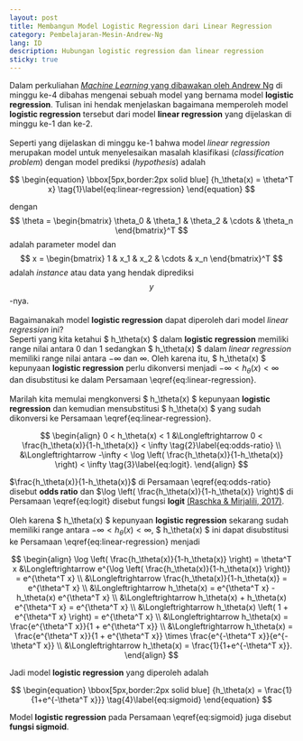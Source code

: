 ```yaml
---
layout: post
title: Membangun Model Logistic Regression dari Linear Regression
category: Pembelajaran-Mesin-Andrew-Ng
lang: ID
description: Hubungan logistic regression dan linear regression
sticky: true
---
```


Dalam perkuliahan [_Machine Learning_ yang dibawakan oleh Andrew Ng](https://www.coursera.org/learn/machine-learning/home/welcome) di minggu ke-4 dibahas mengenai sebuah model yang bernama model **logistic regression**. Tulisan ini hendak menjelaskan bagaimana memperoleh model **logistic regression** tersebut dari model **linear regression** yang dijelaskan di minggu ke-1 dan ke-2.
<br/>     
Seperti yang dijelaskan di minggu ke-1 bahwa model _linear regression_ merupakan model untuk menyelesaikan masalah klasifikasi (_classification problem_) dengan model prediksi (_hypothesis_) adalah   

$$  \begin{equation} \bbox[5px,border:2px solid blue] {h_\theta(x) = \theta^T x} \tag{1}\label{eq:linear-regression} \end{equation} $$

dengan $$ \theta = \begin{bmatrix} \theta_0 & \theta_1 & \theta_2 & \cdots & \theta_n \end{bmatrix}^T $$ adalah parameter model dan $$ x = \begin{bmatrix} 1 & x_1 & x_2 & \cdots & x_n \end{bmatrix}^T $$ adalah _instance_ atau data yang hendak diprediksi $$y$$-nya.    
<br/>
Bagaimanakah model **logistic regression** dapat diperoleh dari model _linear regression_ ini?     
Seperti yang kita ketahui $ h_\theta(x) $ dalam **logistic regression** memiliki range nilai antara $0$ dan $1$ sedangkan $ h_\theta(x) $ dalam _linear regression_ memiliki range nilai antara $-\infty$ dan $\infty$. Oleh karena itu, $ h_\theta(x) $ kepunyaan **logistic regression** perlu dikonversi menjadi $-\infty < h_\theta(x) < \infty$ dan disubstitusi ke dalam Persamaan \eqref{eq:linear-regression}.   
<br/>
Marilah kita memulai mengkonversi $ h_\theta(x) $ kepunyaan **logistic regression** dan kemudian mensubstitusi $ h_\theta(x) $ yang sudah dikonversi ke Persamaan \eqref{eq:linear-regression}.    

$$ \begin{align}  0 < h_\theta(x) < 1 &\Longleftrightarrow  0 < \frac{h_\theta(x)}{1-h_\theta(x)} <  \infty \tag{2}\label{eq:odds-ratio} \\ 
	                    &\Longleftrightarrow  -\infty < \log \left( \frac{h_\theta(x)}{1-h_\theta(x)} \right) < \infty \tag{3}\label{eq:logit}.  \end{align} $$

$\frac{h_\theta(x)}{1-h_\theta(x)}$ di Persamaan \eqref{eq:odds-ratio} disebut **odds ratio** dan $\log \left( \frac{h_\theta(x)}{1-h_\theta(x)} \right)$ di Persamaan \eqref{eq:logit} disebut fungsi **logit** [(Raschka & Mirjalili, 2017)](https://www.packtpub.com/big-data-and-business-intelligence/python-machine-learning-second-edition).    
<br/>
Oleh karena $ h_\theta(x) $ kepunyaan **logistic regression** sekarang sudah memiliki range antara $-\infty < h_\theta(x) < \infty$, $ h_\theta(x) $ ini dapat disubstitusi ke Persamaan \eqref{eq:linear-regression} menjadi

$$ \begin{align} \log \left( \frac{h_\theta(x)}{1-h_\theta(x)} \right) = \theta^T x &\Longleftrightarrow e^{\log \left( \frac{h_\theta(x)}{1-h_\theta(x)} \right)} = e^{\theta^T x}   \\
	     &\Longleftrightarrow  \frac{h_\theta(x)}{1-h_\theta(x)} = e^{\theta^T x} \\
	     &\Longleftrightarrow  h_\theta(x) = e^{\theta^T x} - h_\theta(x) e^{\theta^T x}  \\
	     &\Longleftrightarrow  h_\theta(x) + h_\theta(x) e^{\theta^T x} = e^{\theta^T x}   \\ 
	     &\Longleftrightarrow  h_\theta(x) \left( 1 + e^{\theta^T x} \right) = e^{\theta^T x} \\
	     &\Longleftrightarrow  h_\theta(x) = \frac{e^{\theta^T x}}{1 + e^{\theta^T x}}  \\
	     &\Longleftrightarrow  h_\theta(x) = \frac{e^{\theta^T x}}{1 + e^{\theta^T x}}  \times \frac{e^{-\theta^T x}}{e^{-\theta^T x}} \\
	     &\Longleftrightarrow h_\theta(x) = \frac{1}{1+e^{-\theta^T x}}.
	\end{align} $$

Jadi model **logistic regression** yang diperoleh adalah   

$$ \begin{equation} \bbox[5px,border:2px solid blue] {h_\theta(x) = \frac{1}{1+e^{-\theta^T x}}} \tag{4}\label{eq:sigmoid} \end{equation} $$

Model **logistic regression** pada Persamaan \eqref{eq:sigmoid} juga disebut **fungsi sigmoid**. 
